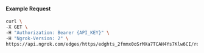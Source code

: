 <!-- Code generated for API Clients. DO NOT EDIT. -->

#### Example Request

```bash
curl \
-X GET \
-H "Authorization: Bearer {API_KEY}" \
-H "Ngrok-Version: 2" \
https://api.ngrok.com/edges/https/edghts_2fmmx0oSrMXa7TCAH4Ys7Klw6CI/routes/edghtsrt_2fmmx36IEJNR7h3eOOlBWVcEAal
```
